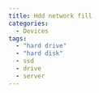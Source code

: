 ```yaml
---
title: Hdd network fill
categories:
  - Devices
tags:
  - "hard drive"
  - "hard disk"
  - ssd
  - drive
  - server
---
```

